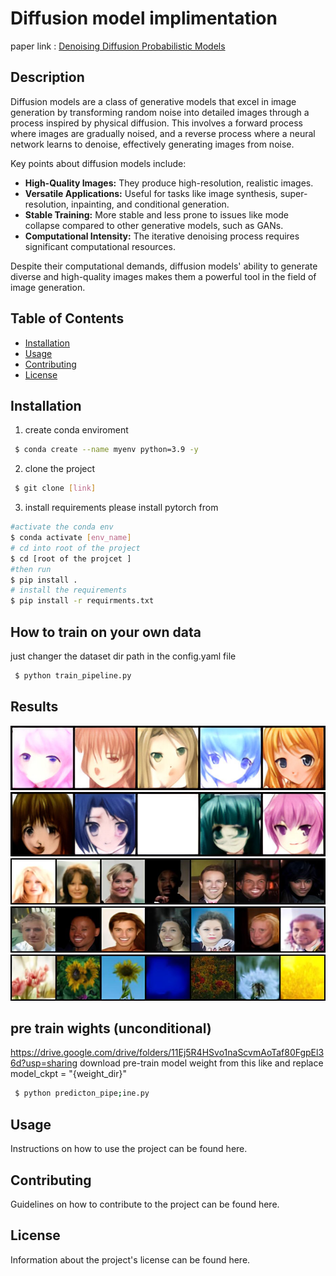 # Diffusion model implimentation 
paper link : [Denoising Diffusion Probabilistic Models](https://arxiv.org/abs/2006.11239)

## Description

Diffusion models are a class of generative models that excel in image generation by transforming random noise into detailed images through a process inspired by physical diffusion. This involves a forward process where images are gradually noised, and a reverse process where a neural network learns to denoise, effectively generating images from noise.

Key points about diffusion models include:

- **High-Quality Images:** They produce high-resolution, realistic images.
- **Versatile Applications:** Useful for tasks like image synthesis, super-resolution, inpainting, and conditional generation.
- **Stable Training:** More stable and less prone to issues like mode collapse compared to other generative models, such as GANs.
- **Computational Intensity:** The iterative denoising process requires significant computational resources.

Despite their computational demands, diffusion models' ability to generate diverse and high-quality images makes them a powerful tool in the field of image generation.

## Table of Contents

- [Installation](#installation)
- [Usage](#usage)
- [Contributing](#contributing)
- [License](#license)

## Installation

1. create conda enviroment
 
```bash
 $ conda create --name myenv python=3.9 -y 
```
2. clone the project 
```bash
 $ git clone [link]

```


3. install requirements 
please install pytorch from 
```bash
#activate the conda env 
$ conda activate [env_name]
# cd into root of the project 
$ cd [root of the projcet ]
#then run 
$ pip install . 
# install the requirements 
$ pip install -r requirments.txt 

```
## How to train on your own data 

just changer the dataset dir path in the config.yaml file 


```bash
 $ python train_pipeline.py

```



## Results 


![alt text](static/result_2.jpeg)
![alt text](static/result_1.jpeg)
![alt text](static/result_8.jpg)
![alt text](static/result_6.jpg)
![alt text](static/result_10.jpg)


## pre train wights (unconditional)
https://drive.google.com/drive/folders/11Ej5R4HSvo1naScvmAoTaf80FgpEl36d?usp=sharing
download pre-train model weight from this like and replace  model_ckpt = "{weight_dir}"
```bash
 $ python predicton_pipe;ine.py

```

## Usage

Instructions on how to use the project can be found here.

## Contributing

Guidelines on how to contribute to the project can be found here.

## License

Information about the project's license can be found here.
